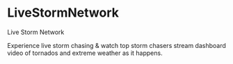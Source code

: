 # LiveStormNetwork

Live Storm Network

Experience live storm chasing & watch top storm chasers stream dashboard video of tornados and extreme weather as it happens.
